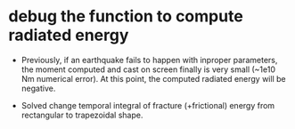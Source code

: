 # debug the function to compute radiated energy

- Previously, if an earthquake fails to happen with inproper parameters, the moment computed and cast on screen finally is very small (~1e10 Nm numerical error). At this point, the computed radiated energy will be negative.

- Solved
change temporal integral of fracture (+frictional) energy from rectangular to trapezoidal shape.
